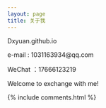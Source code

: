 ```yaml
---
layout: page
title: 关于我 
---
```


<p>
Dxyuan.github.io
</p> 

<p>
e-mail : 1031163934@qq.com
</p>
<p>
WeChat ：17666123219
</p>
<p>
Welcome to exchange with me!
</p> 


{% include comments.html %}


